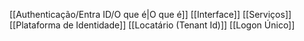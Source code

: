 [[Authenticação/Entra ID/O que é|O que é]]
[[Interface]]
[[Serviços]]
[[Plataforma de Identidade]]
[[Locatário (Tenant Id)]]
[[Logon Único]]



